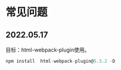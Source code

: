 # 常见问题
## 2022.05.17

目标：html-webpack-plugin使用。

```js
npm install  html-webpack-plugin@5.3.2 -D
```

